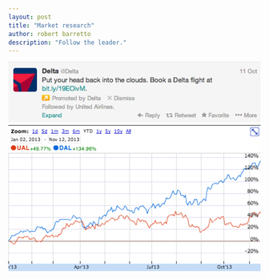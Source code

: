 ```yaml
---
layout: post
title: "Market research"
author: robert barretto
description: "Follow the leader."
---
```

![Delta's Twitter feed](/img/posts/2013-11-12-delta-twitter.png)
![Delta / United stock prices year to date](/img/posts/2013-11-12-delta-united.png)